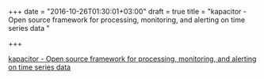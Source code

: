 +++
date = "2016-10-26T01:30:01+03:00"
draft = true
title = "kapacitor - Open source framework for processing, monitoring, and alerting on time series data "

+++

<p><a href="https://t.co/rzIE5I0MOr">kapacitor - Open source framework for processing, monitoring, and alerting on time series data </a></p>
